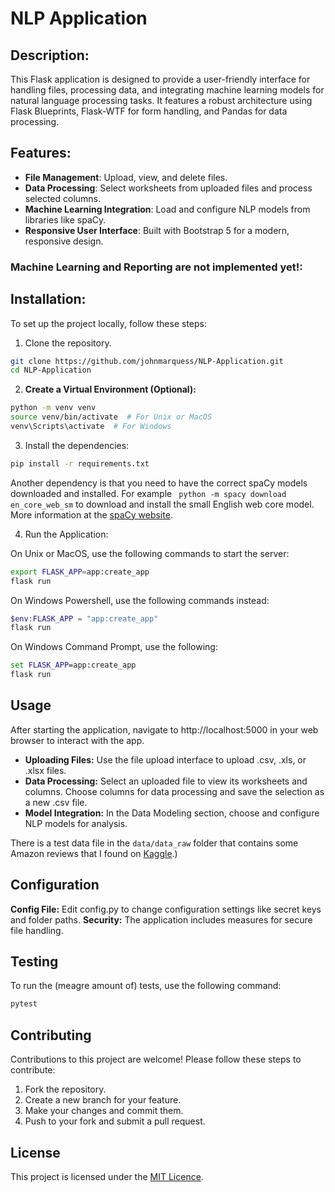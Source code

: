 # NLP Application #

## Description: ##

This Flask application is designed to provide a user-friendly interface for handling files, processing data, and
integrating machine learning models for natural language processing tasks. It features a robust architecture using Flask
Blueprints, Flask-WTF for form handling, and Pandas for data processing.

## Features: ##

- __File Management__: Upload, view, and delete files.
- __Data Processing__: Select worksheets from uploaded files and process selected columns.
- __Machine Learning Integration__: Load and configure NLP models from libraries like spaCy.
- __Responsive User Interface__: Built with Bootstrap 5 for a modern, responsive design.

### Machine Learning and Reporting are not implemented yet!: ###

## Installation: ##

To set up the project locally, follow these steps:

1. Clone the repository.

```bash
git clone https://github.com/johnmarquess/NLP-Application.git
cd NLP-Application
```

2. __Create a Virtual Environment (Optional):__

```bash 
python -m venv venv
source venv/bin/activate  # For Unix or MacOS
venv\Scripts\activate  # For Windows
```

3. Install the dependencies:

```bash
pip install -r requirements.txt
```
Another dependency is that  you need to have the correct spaCy models downloaded and installed. For example ` python -m spacy download en_core_web_sm` to download and install the small English web core model. More information at the [spaCy website](https://spacy.io/usage/models).   

4. Run the Application:

On Unix or MacOS, use the following commands to start the server:

```bash
export FLASK_APP=app:create_app
flask run
```

On Windows Powershell, use the following commands instead:

```powershell
$env:FLASK_APP = "app:create_app"
flask run
```

On Windows Command Prompt, use the following:

```cmd
set FLASK_APP=app:create_app
flask run
```

## Usage ##

After starting the application, navigate to http://localhost:5000 in your web browser to interact with the app.

- __Uploading Files:__ Use the file upload interface to upload .csv, .xls, or .xlsx files.
- __Data Processing:__ Select an uploaded file to view its worksheets and columns. Choose columns for data processing
  and save the selection as a new .csv file.
- __Model Integration:__ In the Data Modeling section, choose and configure NLP models for analysis.

There is a test data file in the `data/data_raw` folder that contains some Amazon reviews that I found on [Kaggle](https://www.kaggle.com/datafiniti/consumer-reviews-of-amazon-products).) 


## Configuration ##

__Config File:__ Edit config.py to change configuration settings like secret keys and folder paths.
__Security:__ The application includes measures for secure file handling.

## Testing ##
To run the (meagre amount of) tests, use the following command:

```bash
pytest
```

## Contributing ##

Contributions to this project are welcome! Please follow these steps to contribute:

1. Fork the repository.
2. Create a new branch for your feature.
3. Make your changes and commit them.
4. Push to your fork and submit a pull request.

## License ##

This project is licensed under the [MIT Licence](https://chat.openai.com/g/g-sSV5plDob-flask-helper/c/LICENSE).
